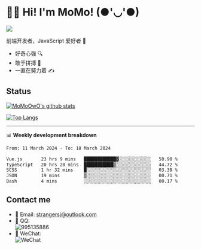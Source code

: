 # 👨‍🎓 Hi! I'm MoMo! (●'◡'●)

[![](https://img.shields.io/badge/-@MoMoOwO-%23181717?style=flat-square&logo=github)](https://github.com/MoMoOwO)

前端开发者，JavaScript 爱好者 💖
- 好奇心强 🔍
- 敢于拼搏 💪
- 一直在努力着 ✍

## Status

[![MoMoOwO's github stats](https://github-readme-stats.vercel.app/api?username=MoMoOwO&show_icons=true&theme=tokyonight)](https://github.com/MoMoOwO)

[![Top Langs](https://github-readme-stats.vercel.app/api/top-langs/?username=MoMoOwO&layout=compact&theme=tokyonight)](https://github.com/MoMoOwO)

---

📊 **Weekly development breakdown**

<!--START_SECTION:waka-->

```txt
From: 11 March 2024 - To: 18 March 2024

Vue.js       23 hrs 9 mins   ████████████▓░░░░░░░░░░░░   50.90 %
TypeScript   20 hrs 20 mins  ███████████▒░░░░░░░░░░░░░   44.72 %
SCSS         1 hr 32 mins    █░░░░░░░░░░░░░░░░░░░░░░░░   03.38 %
JSON         19 mins         ▒░░░░░░░░░░░░░░░░░░░░░░░░   00.71 %
Bash         4 mins          ░░░░░░░░░░░░░░░░░░░░░░░░░   00.17 %
```

<!--END_SECTION:waka-->

## Contact me

- 📧 Email: strangersj@outlook.com
- 🐧 QQ:  
  ![995135886](https://i.loli.net/2020/11/27/Yx6eDSQi34Va5IA.jpg)
- 💭 WeChat:  
  ![WeChat](https://i.loli.net/2020/11/27/wWX6uVoIQqig5KP.jpg)
  
